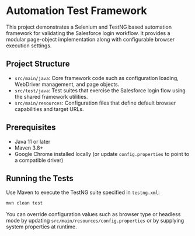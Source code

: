 # Automation Test Framework

This project demonstrates a Selenium and TestNG based automation framework for validating the Salesforce login workflow. It provides a modular page-object implementation along with configurable browser execution settings.

## Project Structure

- `src/main/java`: Core framework code such as configuration loading, WebDriver management, and page objects.
- `src/test/java`: Test suites that exercise the Salesforce login flow using the shared framework utilities.
- `src/main/resources`: Configuration files that define default browser capabilities and target URLs.

## Prerequisites

- Java 11 or later
- Maven 3.8+
- Google Chrome installed locally (or update `config.properties` to point to a compatible driver)

## Running the Tests

Use Maven to execute the TestNG suite specified in `testng.xml`:

```bash
mvn clean test
```

You can override configuration values such as browser type or headless mode by updating `src/main/resources/config.properties` or by supplying system properties at runtime.
